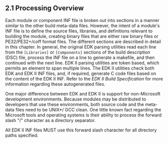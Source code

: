 <!--- @file
  2.1 Processing Overview

  Copyright (c) 2007-2017, Intel Corporation. All rights reserved.<BR>

  Redistribution and use in source (original document form) and 'compiled'
  forms (converted to PDF, epub, HTML and other formats) with or without
  modification, are permitted provided that the following conditions are met:

  1) Redistributions of source code (original document form) must retain the
     above copyright notice, this list of conditions and the following
     disclaimer as the first lines of this file unmodified.

  2) Redistributions in compiled form (transformed to other DTDs, converted to
     PDF, epub, HTML and other formats) must reproduce the above copyright
     notice, this list of conditions and the following disclaimer in the
     documentation and/or other materials provided with the distribution.

  THIS DOCUMENTATION IS PROVIDED BY TIANOCORE PROJECT "AS IS" AND ANY EXPRESS OR
  IMPLIED WARRANTIES, INCLUDING, BUT NOT LIMITED TO, THE IMPLIED WARRANTIES OF
  MERCHANTABILITY AND FITNESS FOR A PARTICULAR PURPOSE ARE DISCLAIMED. IN NO
  EVENT SHALL TIANOCORE PROJECT  BE LIABLE FOR ANY DIRECT, INDIRECT, INCIDENTAL,
  SPECIAL, EXEMPLARY, OR CONSEQUENTIAL DAMAGES (INCLUDING, BUT NOT LIMITED TO,
  PROCUREMENT OF SUBSTITUTE GOODS OR SERVICES; LOSS OF USE, DATA, OR PROFITS;
  OR BUSINESS INTERRUPTION) HOWEVER CAUSED AND ON ANY THEORY OF LIABILITY,
  WHETHER IN CONTRACT, STRICT LIABILITY, OR TORT (INCLUDING NEGLIGENCE OR
  OTHERWISE) ARISING IN ANY WAY OUT OF THE USE OF THIS DOCUMENTATION, EVEN IF
  ADVISED OF THE POSSIBILITY OF SUCH DAMAGE.

-->

## 2.1 Processing Overview

Each module or component INF file is broken out into sections in a manner
similar to the other build meta-data files. However, the intent of a module's
INF file is to define the source files, libraries, and definitions relevant to
building the module, creating binary files that are either raw binary files or
PE32/PE32+/coff format files. The different sections are described in detail in
this chapter. In general, the original EDK parsing utilities read each line
from the `[Libraries]` or `[Components]` sections of the build description
(DSC) file, process the INF file on a line to generate a makefile, and then
continued with the next line. EDK II parsing utilities are token based, which
permits an element to span multiple lines. The EDK II utilities check both EDK
and EDK II INF files, and, if required, generate C code files based on the
content of the EDK II INF. Refer to the _EDK II Build Specification_ for more
information regarding these autogenerated files.

One major difference between EDK and EDK II is support for non-Microsoft
development environments. Because modules may be distributed to developers that
use these environments, both source code and the meta-data files need to be
UNIX*/ GCC clean. One little known fact regarding the Microsoft tools and
operating systems is their ability to process the forward slash "/" character
as a directory separator.

All EDK II INF files MUST use this forward slash character for all directory
paths specified.
